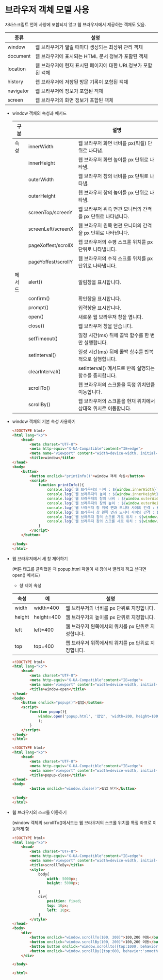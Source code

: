 # 브라우저 객체 모델 사용

자바스크립트 언어 사양에 포함되지 않고 웹 브라우저에서 제공하는 객체도 있음.

|종류|설명|
|---|---|
|window|웹 브라우저가 열릴 때마다 생성되는 최상위 관리 객체|
|document|웹 브라우저에 표시되는 HTML 문서 정보가 포홤된 객체|
|location|웹 브라우저에 현재 표시된 페이지에 대한 URL정보가 포함된 객체|
|history|웹 브라우저에 저장된 방문 기록이 포함된 객체|
|navigator|웹 브라우저에 정보가 포함된 객체|
|screen|웹 브라우저의 화면 정보가 포함된 객체|

- window 객체의 속성과 메서드
    
    |구분||설명|
    |---|---|---|
    |속성|innerWidth|웹 브라우저 화면 너비를 px(픽셀) 단위로 나타냄.|
    ||innerHeight|웹 브라우저 화면 높이를 px 단위로 나타냄.|
    ||outerWidth|웹 브라우저 창의 너비를 px 단위로 나타냄.|
    ||outerHeight|웹 브라우저 창의 높이를 px 단위로 나타냄.|
    ||screenTop/screenY|웹 브라우저 위쪽 면관 모니터의 간격을 px 단위로 나타냅니다.|
    ||screenLeft/screenX|웹 브라우저 왼쪽 면관 모니터의 간격을 px 단위로 나타냅니다.|
    ||pageXoffest/scrollX|웹 브라우저의 수평 스크롤 위치를 px 단위로 나타냅니다.|
    ||pageYoffest/scrollY|웹 브라우저의 수직 스크롤 위치를 px 단위로 나타냅니다.|
    |메서드|alert()|알림창을 표시합니다.|
    ||confirm()|확인창을 표시합니다.|
    ||prompt()|입력창을 표시합니다.|
    ||open()|새로운 웹 브라우저 창을 엽니다.|
    ||close()|웹 브라우저 창을 닫습니다.|
    ||setTimeout()|일정 시간(ms) 뒤에 콜백 함수를 한 번만 실행합니다.|
    ||setInterval()|일정 시간(ms) 뒤에 콜백 함수를 반복적으로 실행합니다.|
    ||clearInterval()|setInterval() 메서드로 반복 실행되는 함수를 중지합니다.|
    ||scrollTo()|웹 브라우저의 스크롤을 특정 위치만큼 이동합니다.|
    ||scrollBy()|웹 브라우저의 스크롤을 현재 위치에서 상대적 위치로 이동합니다.|
    
- window 객체의 기본 속성 사용하기
    
    ```html
    <!DOCTYPE html>
    <html lang="ko">
        <head>
            <meta charset="UTF-8">
            <meta http-equiv="X-UA-Compatible"content="IE=edge">
            <meta name="viewport" content="width=device-width, initial-scale=1.0">
            <title>window</title>
    </head>
    <body>
        <button>
            <button onclick="printInfo()">window 객체 속성</button>
            <script>
                function printInfo(){
                    console.log(`웹 브라우저의 너비 : ${window.innerWidth}`);
                    console.log(`웹 브라우저의 높이 : ${window.innerHeight}`);
                    console.log(`웹 브라우저의 창의 너비 : ${window.outerWidth}`);
                    console.log(`웹 브라우저의 창의 높이 : ${window.outerHeight}`);
                    console.log(`웹 브라우저 창 위쪽 면과 모니터 사이의 간격 : ${window.screenTop}/${window.screenY}`);
                    console.log(`웹 브라우저 창 왼쪽 면과 모니터 사이의 간격 : ${window.screenLeft}/${window.screenX}`);
                    console.log(`웹 브라우저 창의 스크롤 가로 위치 : ${window.scrollX}`);
                    console.log(`웹 브라우저 창의 스크롤 세로 위치 : ${window.scrollY}`);
                }
            </script>
        </button>
        
    </body>
    </html>
    ```
    
- 웹 브라우저에서 새 창 제어하기
    
    (버튼 태그를 클릭했을 때 popup.html 파일이 새 창에서 열리게 하고 싶다면 open() 메서드)
    
    - 창 제어 속성
    
    |속성|예|설명|
    |---|---|---|
    |width|width=400|웹 브라우저의 너비를 px 단위로 지정합니다.|
    |height|height=400|웹 브라우저의 높이를 px 단위로 지정합니다.|
    |left|left=400|웹 브라우저 왼쪽에서의 위치를 px 단위로 지정합니다.|
    |top|top=400|웹 브라우저 위쪽에서의 위치를 px 단위로 지정합니다.|
    
    ```html
    <!DOCTYPE html>
    <html lang="ko">
        <head>
            <meta charset="UTF-8">
            <meta http-equiv="X-UA-Compatible"content="IE=edge">
            <meta name="viewport" content="width=device-width, initial-scale=1.0">
            <title>window-open</title>
    </head>
    <body>
        <button onclick="popup()">팝업</button>
        <script>
            function popup(){
                window.open('popup.html', '팝업', 'width=200, height=100'
                );
            }
        </script>
    </body>
    </html>
    ```
    
    ```html
    <!DOCTYPE html>
    <html lang="ko">
        <head>
            <meta charset="UTF-8">
            <meta http-equiv="X-UA-Compatible"content="IE=edge">
            <meta name="viewport" content="width=device-width, initial-scale=1.0">
            <title>popup-close</title>
    </head>
    <body>
            <button onclick="window.close()">팝업 닫기</button>
        
    </body>
    </html>
    ```
    
- 웹 브라우저의 스크롤 이동하기
    
    (window 객체의 scrollTo()메서드는 웹 브라우저의 스크롤 위치를 특정 좌표로 이동하게 함
    
    ```html
    <!DOCTYPE html>
    <html lang="ko">
        <head>
            <meta charset="UTF-8">
            <meta http-equiv="X-UA-Compatible"content="IE=edge">
            <meta name="viewport" content="width=device-width, initial-scale=1.0">
            <title>scrollToBy</title>
            <style>
                body{
                    width: 5000px;
                    height: 5000px;
    
                }
                div{
                    position: fixed;
                    top: 10px;
                    left: 10px;
                }
            </style>
    </head>
    <body>
        <div>
            <button onclick="window.scrollTo(100, 200)">100,200 이동</button> <!--위치로 이동-->
            <button onclick="window.scrollBy(100, 200)">100,200 이동</button> <!--현재 위치에서 상대적인 위치로 움직임-->
            <button button onclick="window.scrollto({top:1000, behavior:'smooth'})">이동</button>
            <button onclick="window.scrollBy({top:600, behavior:'smooth'})">이동</button>
        </div>
    
    </body>
    
    </html>
    ```
    

